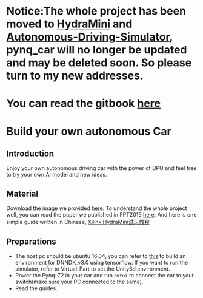 <!--
 * @Author: Sauron Wu
 * @GitHub: wutianze
 * @Email: 1369130123qq@gmail.com
 * @Date: 2019-09-03 16:28:15
 * @LastEditors  : Sauron Wu
 * @LastEditTime : 2020-01-19 13:06:36
 * @Description: 
 -->
# Notice:The whole project has been moved to [HydraMini](https://github.com/wutianze/HydraMini) and [Autonomous-Driving-Simulator](https://github.com/wutianze/Autonomous-Driving-Simulator), pynq_car will no longer be updated and may be deleted soon. So please turn to my new addresses.
# You can read the gitbook [here](https://app.gitbook.com/@1369130123/s/pynq-z2-ad-car/)
# Build your own autonomous Car
## Introduction
Enjoy your own autonomous driving car with the power of DPU and feel free to try your own AI model and new ideas.

## Material
Download the image we provided [here](https://pan.baidu.com/s/1gOJaoJJ8z2jf-BaLklID3Q). To understand the whole project well, you can read the paper we published in FPT2019 [here](https://easychair.org/publications/preprint/GMvL). And here is one simple guide written in Chinese, [Xilinx HydraMini试玩教程](https://blog.csdn.net/qq_25762163/article/details/103591878)


## Preparations
- The host pc should be ubuntu 16.04, you can refer to [this](https://github.com/wutianze/dnndk3.0-pynqz2) to build an environment for DNNDK_v3.0 using tensorflow. If you want to run the simulator, refer to Virtual-Part to set the Unity3d environment.
- Power the Pynq-Z2 in your car and run `nmtui` to connect the car to your switch(make sure your PC connected to the same).
- Read the guides.


